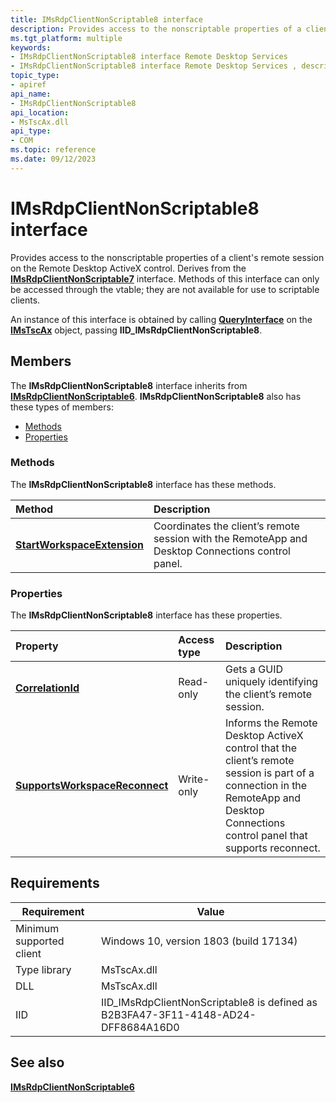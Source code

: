 ```yaml
---
title: IMsRdpClientNonScriptable8 interface
description: Provides access to the nonscriptable properties of a client's remote session on the Remote Desktop ActiveX control. Derives from the IMsRdpClientNonScriptable7 interface.
ms.tgt_platform: multiple
keywords:
- IMsRdpClientNonScriptable8 interface Remote Desktop Services
- IMsRdpClientNonScriptable8 interface Remote Desktop Services , described
topic_type:
- apiref
api_name:
- IMsRdpClientNonScriptable8
api_location:
- MsTscAx.dll
api_type:
- COM
ms.topic: reference
ms.date: 09/12/2023
---
```


# IMsRdpClientNonScriptable8 interface

Provides access to the nonscriptable properties of a client's remote session on the Remote Desktop ActiveX control. Derives from the [**IMsRdpClientNonScriptable7**](imsrdpclientnonscriptable7.md) interface. Methods of this interface can only be accessed through the vtable; they are not available for use to scriptable clients.

An instance of this interface is obtained by calling [**QueryInterface**](/windows/desktop/api/unknwn/nf-unknwn-iunknown-queryinterface(q)) on the [**IMsTscAx**](imstscax-interface.md) object, passing **IID\_IMsRdpClientNonScriptable8**.

## Members

The **IMsRdpClientNonScriptable8** interface inherits from [**IMsRdpClientNonScriptable6**](imsrdpclientnonscriptable5.md). **IMsRdpClientNonScriptable8** also has these types of members:

- [Methods](#methods)
- [Properties](#properties)

### Methods

The **IMsRdpClientNonScriptable8** interface has these methods.


| Method            | Description              |
|:------------------|:-------------------------|
| [**StartWorkspaceExtension**](imsrdpclientnonscriptable8-startworkspaceextension.md)       |  Coordinates the client’s remote session with the RemoteApp and Desktop Connections control panel. |

### Properties

The **IMsRdpClientNonScriptable8** interface has these properties.

| Property         | Access type           | Description            |
|:-----------------|:----------------------|:-----------------------|
| [**CorrelationId**](imsrdpclientnonscriptable8-correlationid.md)      | Read-only |  Gets a GUID uniquely identifying the client’s remote session.   |
| [**SupportsWorkspaceReconnect**](imsrdpclientnonscriptable8-supportworkspacereconnect.md)                       | Write-only |    Informs the Remote Desktop ActiveX control that the client’s remote session is part of a connection in the RemoteApp and Desktop Connections control panel that supports reconnect.     |

## Requirements

| Requirement | Value |
|-------------------------------------|---------------------------------------|
| Minimum supported client| Windows 10, version 1803 (build 17134)      |
| Type library            | MsTscAx.dll                        |
| DLL                  | MsTscAx.dll     |
| IID                      | IID\_IMsRdpClientNonScriptable8 is defined as B2B3FA47-3F11-4148-AD24-DFF8684A16D0            |

## See also

<dl> <dt>

[**IMsRdpClientNonScriptable6**](imsrdpclientnonscriptable6.md)
</dt> </dl>
